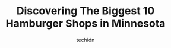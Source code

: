 ---
layout: ampstory
image: https://i0.wp.com/paketmu.com/wp-content/uploads/2023/06/smashburger-0-in-minnesota-1686368334.jpeg?resize=640,853
author: techidn
featured: false
description: Explore the diverse Hamburger Shop scene in Minnesota, home to an incredible selection of 10 establishments catering to every taste. Whether youre in search of iconic favorites or undiscove
title: Discovering The Biggest 10 Hamburger Shops in Minnesota
cover:
   title: Discovering The Biggest 10 Hamburger Shops in Minnesota
   subtitle: RICKPATE
   background: https://paketmu.com/wp-content/uploads/2023/06/smashburger-0-in-minnesota-1686368334.jpeg

pages: 
 - layout: thirds
   top: <h1>#1 Matts Bar and Grill</h1>
   bottom: "<p>Ive always heard Matts is the place to go for the best original juicy Lucy, and it lived up to the hype! We got takeout from here during COVID and it was slightly disap</p>"
   background: https://paketmu.com/wp-content/uploads/2023/06/smashburger-1-in-minnesota-1686368348.jpeg
   backgroundblur: true
 - layout: thirds
   top: <h1>#2 Red Cow North Loop</h1>
   bottom: "<p>Decent atmosphere, nice staff,I ordered a featured burger and mimosa (sparkling wine + orange juice)Fries are good. Crunchiness is mediocre but above average. Its defini</p>"
   background: https://paketmu.com/wp-content/uploads/2023/06/smashburger-2-in-minnesota-1686368348.jpeg
   cta:
      link: https://paketmu.com/discovering-the-biggest-10-hamburger-shops-in-minnesota/
      text: Discovering The Biggest 10 Hamburger Shops in Minnesota
 - layout: thirds
   top: <h1>#3 Burger Moes</h1>
   bottom: "<p>This place has an excellent atmosphere. We visited when there wasnt a crowd.Their gluten free options are plentiful and they keep their fryers separate, big bonus!We had</p>"
   background: https://paketmu.com/wp-content/uploads/2023/06/smashburger-3-in-minnesota-1686368349.jpeg
   cta:
      link: https://paketmu.com/discovering-the-biggest-10-hamburger-shops-in-minnesota/
      text: Discovering The Biggest 10 Hamburger Shops in Minnesota
 - layout: thirds
   top: <h1>#4 Flameburger</h1>
   bottom: "<p>4800 Central Ave N E, Minneapolis, MN 55421, United States</p>"
   background: https://images.unsplash.com/photo-1549241520-425e3dfc01cb?ixlib=rb-4.0.3&ixid=MnwxMjA3fDB8MHxwaG90by1wYWdlfHx8fGVufDB8fHx8&auto=format&fit=crop&w=640&h=853&q=80
   cta:
      link: https://paketmu.com/discovering-the-biggest-10-hamburger-shops-in-minnesota/
      text: Discovering The Biggest 10 Hamburger Shops in Minnesota
 - layout: thirds
   top: <h1>#5 Flameburger</h1>
   bottom: "<p>2534 Rice St, St Paul, MN 55113, United States</p>"
   background: https://images.unsplash.com/photo-1488554378835-f7acf46e6c98?ixlib=rb-4.0.3&ixid=MnwxMjA3fDB8MHxwaG90by1wYWdlfHx8fGVufDB8fHx8&auto=format&fit=crop&w=640&h=853&q=80
   cta:
      link: https://paketmu.com/discovering-the-biggest-10-hamburger-shops-in-minnesota/
      text: Discovering The Biggest 10 Hamburger Shops in Minnesota
 - layout: thirds
   top: <h1>#6 Red Cow Uptown</h1>
   bottom: "<p>2626 Hennepin Ave, Minneapolis, MN 55408, United States</p>"
   background: https://images.unsplash.com/photo-1615749413727-825b59a857b5?ixlib=rb-4.0.3&ixid=MnwxMjA3fDB8MHxwaG90by1wYWdlfHx8fGVufDB8fHx8&auto=format&fit=crop&w=640&h=853&q=80
   cta:
      link: https://paketmu.com/discovering-the-biggest-10-hamburger-shops-in-minnesota/
      text: Discovering The Biggest 10 Hamburger Shops in Minnesota
 - layout: thirds
   top: <h1>#7 Shake Shack Southdale</h1>
   bottom: "<p>6603 France Ave S, Minneapolis, MN 55435, United States</p>"
   background: https://images.unsplash.com/photo-1536745287225-21d689278fd1?ixlib=rb-4.0.3&ixid=MnwxMjA3fDB8MHxwaG90by1wYWdlfHx8fGVufDB8fHx8&auto=format&fit=crop&w=640&h=853&q=80
   cta:
      link: https://paketmu.com/discovering-the-biggest-10-hamburger-shops-in-minnesota/
      text: Discovering The Biggest 10 Hamburger Shops in Minnesota
 - layout: thirds
   middle: Continue reading...
   background: https://images.unsplash.com/photo-1509114397022-ed747cca3f65?ixlib=rb-4.0.3&ixid=MnwxMjA3fDB8MHxwaG90by1wYWdlfHx8fGVufDB8fHx8&auto=format&fit=crop&w=640&h=853&q=80
   cta:
      link: https://paketmu.com/discovering-the-biggest-10-hamburger-shops-in-minnesota/
      text: Discovering The Biggest 10 Hamburger Shops in Minnesota
      
---